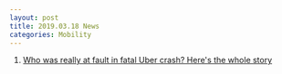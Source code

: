 ```yaml
---
layout: post
title: 2019.03.18 News
categories: Mobility
---
```


1. [Who was really at fault in fatal Uber crash? Here's the whole story](https://www.azcentral.com/story/news/local/tempe/2019/03/17/one-year-after-self-driving-uber-rafaela-vasquez-behind-wheel-crash-death-elaine-herzberg-tempe/1296676002/)

